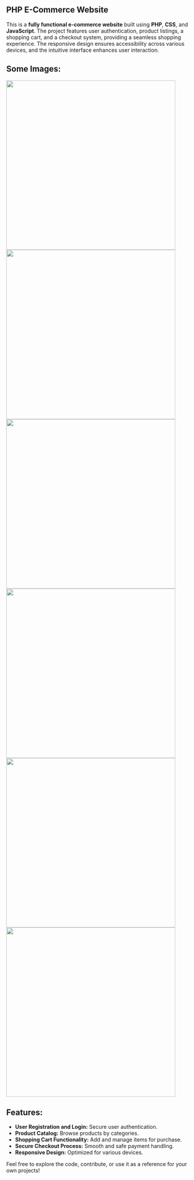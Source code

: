 ## **PHP E-Commerce Website**

This is a **fully functional e-commerce website** built using **PHP**, **CSS**, and **JavaScript**. The project features user authentication, product listings, a shopping cart, and a checkout system, providing a seamless shopping experience. The responsive design ensures accessibility across various devices, and the intuitive interface enhances user interaction.

## Some Images:
<img width="450px;" src="https://firebasestorage.googleapis.com/v0/b/images-37c36.appspot.com/o/Screenshot%20(23).png?alt=media&token=14c4f26d-b1ef-4f79-8bfa-7b005052ed5e"/>
<img width="450px;" src="https://firebasestorage.googleapis.com/v0/b/images-37c36.appspot.com/o/Screenshot%20(25).png?alt=media&token=56abdfa8-ee0a-444e-a7dc-ae6ba0bb1f1f"/>
<img width="450px;" src="https://firebasestorage.googleapis.com/v0/b/images-37c36.appspot.com/o/Screenshot%20(24).png?alt=media&token=59d70111-8870-4495-93e8-815aff5d7e83"/>
<img width="450px;" src="https://firebasestorage.googleapis.com/v0/b/images-37c36.appspot.com/o/Screenshot%20(28).png?alt=media&token=7f1ff4ec-fd93-4134-8c25-2aeebcb3f858"/>
<img width="450px;" src="https://firebasestorage.googleapis.com/v0/b/images-37c36.appspot.com/o/Screenshot%20(26).png?alt=media&token=6343a4c3-559c-4f4c-b214-eb70bc9cfcbf"/>
<img width="450px;" src="https://firebasestorage.googleapis.com/v0/b/images-37c36.appspot.com/o/Screenshot%20(27).png?alt=media&token=23713433-66e9-47b9-b0da-57fc0fd5bcb7"/>

## **Features:**
- **User Registration and Login:** Secure user authentication.
- **Product Catalog:** Browse products by categories.
- **Shopping Cart Functionality:** Add and manage items for purchase.
- **Secure Checkout Process:** Smooth and safe payment handling.
- **Responsive Design:** Optimized for various devices.

Feel free to explore the code, contribute, or use it as a reference for your own projects!

